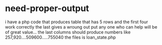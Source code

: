 # need-proper-output
i have a php code that produces table that has 5 rows and the first four work correctly the last gives a wroung out put any one who can help will be of great value... the last columns should produce numbers like 257,920....509600.....755040 the files is loan_state.php
